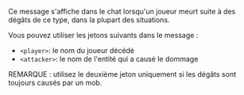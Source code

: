 Ce message s'affiche dans le chat lorsqu'un joueur meurt suite à des dégâts de ce type, dans la plupart des situations.

Vous pouvez utiliser les jetons suivants dans le message :

- `<player>`: le nom du joueur décédé
- `<attacker>`: le nom de l'entité qui a causé le dommage

REMARQUE : utilisez le deuxième jeton uniquement si les dégâts sont toujours causés par un mob.
